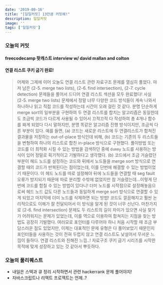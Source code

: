 ```yaml
---
date: '2019-08-16'
title: "[일일커밋] 13만큼 커밋해!"
description: 일일커밋
image: ''
tags: ['일일커밋']
---
```


### 오늘의 커밋

#### freecodecamp 팟캐스트 interview w/ david mallan and colton

#### 연결 리스트 쿠키 굽기 완료!
> 어제와 그제에 이어 오늘도 연결 리스트 관련 자료구조 문제를 열심히 풀었다. 마저 남은 (2-5. merge two lists), (2-6. find intersection), (2-7. cycle detection) 문제들을 풀어서 드디어 연결 리스트 섹션을 모두 완료했다! 사실 (2-5. merge two lists) 문제에서 정말 너무 다양한 코드 방식들이 계속 나와서 하나하나 읽고 직접 코드를 작성하는데 시간이 오래 걸린 것 같다. 분명 단순하게 merge sort의 일부분을 구현하여 두 연결 리스트를 합치는 알고리즘은 동일한데도 조금씩 코드가 다르게 사용될 수 있어서 끄적끄적 다 작성하여 총 4개나 함수를 짜게 되었다 다시 말하지만, 분명 똑같은 알고리즘 진행 방식이지만, 조금씩 다른 부분이 있다. 예를 들면, (a) 코드는 새로운 리스트에 두 연결리스트가 합쳐진 결과물을 저장하는 out-of-place 방식인데 비해, (b) 코드는 기존의 두 리스트들을 변형하여 하나의 리스트로 합친 in-place 방식으로 구현했다. 풀이방법 또는 코드를 더 최적화 시킬 수 있는 방법을 검색하던 중에 `dummy` 노드를 사용하는 방식이 있어 정말로 획기적이고 기발하다고 생각했다. (b) 코드에서 조금 거슬렸던 부분이 헤드 노드를 설정하는 코드와 뒤에서 노드들을 merge sort 방식으로 연결할 때의 코드가 반복된다는 점이었는데, 이를 단번에 해결할 수 있는 방법이었기 때문이다. 이 헤드 노드를 따로 설정해야 뒤에 노드들을 연결할 때 seg fault 오류가 방지되기 때문에 따로 분리할 수밖에 없었지만 참 거슬렸는데...이렇게 단번에 코드를 합칠 수 있는 방법이 있다니! 더미 노드를 시작점으로 설정해놓음으로써 헤드 노드 값도 다른 노드들과 동일하게 merge sort 방식으로 연결할 수 있게 되었고 마지막에 더미 노드를 삭제하면 되는 방법! 코드도 깔끔해지고 훨씬 논리적으로도 이해가 잘 전달되어서 이 방식을 알게 된 것이 너무 신난다. 마찬가지로 (2-6. find intersection) 문제도 두 리스트의 길이 차이가 있으면 사실 찾기가 어려워지는 문제가 있었는데, 이를 역으로 이용하여 합쳐지는 지점을 찾는 방법도 굉장히 기발했다. 여러모로 포인터를 다루어야 하니 처음 시작할 때 조금 부담스러운 점도 있었지만, 이제는 대표적인 문제 유형은 다 풀어보았기 때문인지 포인터들을 사용하는 것이 전혀 두렵지 않고 연결 리스트도 낯설어서 무서운 느낌이 들하다. 연결 리스트와 친해진 느낌..! 자료구조 쿠키 굽기 시리즈를 시작한 목적에 맞게 성장하고 있는 것 같아서 뿌듯하다.

### 오늘의 풀리퀘스트
- 내일은 스택과 큐 정리 시작하면서 관련 hackerrank 문제 풀어야지!
- 자바스크립트나 리액트 프로젝트는 언제..?